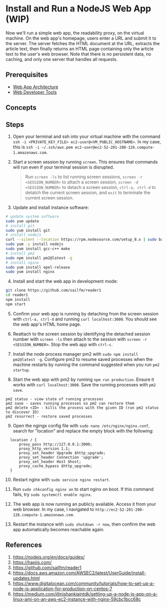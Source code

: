 # Install and Run a NodeJS Web App (WIP)

Now we'll run a simple web app, the readability proxy, on the virtual machine. On the web app's homepage, users enter a URL and submit it to the server. The server fetches the HTML document at the URL, extracts the article text, then finally returns an HTML page containing only the article text to the user's web browser. Note that there is no persistent data, no caching, and only one server that handles all requests.

## Prerequisites

* [Web App Architecture](../chapter-1/web-app-architecture.md)
* [Web Developer Tools](../chapter-1/web-developer-tools.md)

## Concepts

## Steps

1. Open your terminal and ssh into your virtual machine with the command `ssh -i <PRIVATE_KEY_FILE> ec2-user@<VM_PUBLIC_HOSTNAME>`. In my case, this is `ssh -i ~/.ssh/aws.pem ec2-user@ec2-52-201-208-126.compute-1.amazonaws.com`.

2. Start a screen session by running `screen`. This ensures that commands will run even if your terminal session is disrupted. 
    
    > Run `screen -ls` to list running screen sessions, `screen -r <SESSION_NUMBER>` to attach a screen session, `screen -d <SESSION_NUMBER>` to detach a screen session, `ctrl-a, ctrl-d` to detatch the current screen session, and `exit` to terminate the current screen session.

3. Update and install instance software:

  ```sh
  # update system software
  sudo yum update
  # install git
  sudo yum install git
  # install nodejs
  curl --silent --location https://rpm.nodesource.com/setup_8.x | sudo bash -
  sudo yum -y install nodejs
  sudo yum install gcc-c++ make
  # install pm2
  sudo npm install pm2@latest -g
  # install nginx
  sudo yum install epel-release
  sudo yum install nginx
  ```

4. Install and start the web app in development mode:

  ```sh
  git clone https://github.com/sailfm/reader1
  cd reader1
  npm install
  npm start
  ```

5. Confirm your web app is running by detaching from the screen session with `ctrl-a, ctrl-d` and running `curl localhost:3000`. You should see the web app's HTML home page.

6. Reattach to the screen session by identifying the detached session number with `screen -ls` then attach to the session with `screen -r <SESSION_NUMBER>`. Stop the web app with `ctrl-c`.

7. Install the node process manager pm2  with `sudo npm install pm2@latest -g`. Configure pm2 to resume saved processes when the machine restarts by running the command suggested when you run `pm2 startup`.

8. Start the web app with pm2 by running `npm run production`. Ensure it works with `curl localhost:3000`. Save the running processes with `pm2 save`.

  ```
  pm2 status - view state of running processes
  pm2 save - saves running processes so pm2 can restore them
  pm2 delete <ID> - kills the process with the given ID (run pm2 status to discover ID)
  pm2 resurrect - restore saved processes
  ```

9. Open the ngingx config file with `sudo nano /etc/nginx/nginx.conf`, search for "location" and replace the empty block with the following:

  ```
    location / {
        proxy_pass http://127.0.0.1:3000;
        proxy_http_version 1.1;
        proxy_set_header Upgrade $http_upgrade;
        proxy_set_header Connection 'upgrade';
        proxy_set_header Host $host;
        proxy_cache_bypass $http_upgrade;
    }
  ```

10. Restart nginx with `sudo service nginx restart`.

11. Run `sudo chkconfig nginx on` to start nginx on boot. If this command fails, try `sudo systemctl enable nginx`.

12. The web app is now running an publicly available. Access it from your web browser. In my case, I navigated to `http://ec2-52-201-208-126.compute-1.amazonaws.com`.

13. Restart the instance with `sudo shutdown -r now`, then confirm the web app automatically becomes reachable again.

## References

1. https://nodejs.org/en/docs/guides/
2. https://hapijs.com/
3. https://github.com/sailfm/reader1
4. https://docs.aws.amazon.com/AWSEC2/latest/UserGuide/install-updates.html
5. https://www.digitalocean.com/community/tutorials/how-to-set-up-a-node-js-application-for-production-on-centos-7
6. https://medium.com/@nishankjaintdk/setting-up-a-node-js-app-on-a-linux-ami-on-an-aws-ec2-instance-with-nginx-59cbc1bcc68c